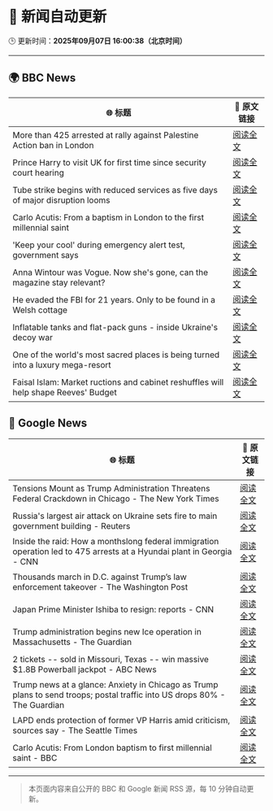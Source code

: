 # 🧠 新闻自动更新

🕒 更新时间：**2025年09月07日 16:00:38（北京时间）**

---

## 🌍 BBC News

| 🌐 标题 | 🔗 原文链接 |
|--------|-------------|
| More than 425 arrested at rally against Palestine Action ban in London | [阅读全文](https://www.bbc.com/news/articles/c62qrmpd7l5o?at_medium=RSS&at_campaign=rss) |
| Prince Harry to visit UK for first time since security court hearing | [阅读全文](https://www.bbc.com/news/articles/cz9jpdq1k04o?at_medium=RSS&at_campaign=rss) |
| Tube strike begins with reduced services as five days of major disruption looms | [阅读全文](https://www.bbc.com/news/articles/cx2rg128l68o?at_medium=RSS&at_campaign=rss) |
| Carlo Acutis: From a baptism in London to the first millennial saint | [阅读全文](https://www.bbc.com/news/articles/c5yg5me8dvlo?at_medium=RSS&at_campaign=rss) |
| 'Keep your cool' during emergency alert test, government says | [阅读全文](https://www.bbc.com/news/articles/cpw15l5n78jo?at_medium=RSS&at_campaign=rss) |
| Anna Wintour was Vogue. Now she's gone, can the magazine stay relevant? | [阅读全文](https://www.bbc.com/news/articles/c04q91q3zvpo?at_medium=RSS&at_campaign=rss) |
| He evaded the FBI for 21 years. Only to be found in a Welsh cottage | [阅读全文](https://www.bbc.com/news/articles/ckgjpn8gl97o?at_medium=RSS&at_campaign=rss) |
| Inflatable tanks and flat-pack guns - inside Ukraine's decoy war | [阅读全文](https://www.bbc.com/news/articles/cr4e435x4kqo?at_medium=RSS&at_campaign=rss) |
| One of the world's most sacred places is being turned into a luxury mega-resort | [阅读全文](https://www.bbc.com/news/articles/c707kx2nk7go?at_medium=RSS&at_campaign=rss) |
| Faisal Islam: Market ructions and cabinet reshuffles will help shape Reeves' Budget | [阅读全文](https://www.bbc.com/news/articles/cqxzr0jdpngo?at_medium=RSS&at_campaign=rss) |

## 📰 Google News

| 🌐 标题 | 🔗 原文链接 |
|--------|-------------|
| Tensions Mount as Trump Administration Threatens Federal Crackdown in Chicago - The New York Times | [阅读全文](https://news.google.com/rss/articles/CBMihAFBVV95cUxQemtPMngtblhpQkpBU2FoS2QzdHAxV0h3M0VnbS1LWFh6anBuM3R1SWJUTEhGOC1YN3JnYTVnU0ZiVjhkdjR5SXpVVUJpdlVtX0ZkUTlVMm9BdTdsYUJ4RWV5b0x5aDBQMnJQWmlyNWh5aG54eXhmZWtxWjM4YU5ndG9Eb04?oc=5) |
| Russia's largest air attack on Ukraine sets fire to main government building - Reuters | [阅读全文](https://news.google.com/rss/articles/CBMiugFBVV95cUxNcFVmR2U5N0V2VWFwWkhqSGV4SXlSeER3Vm1jcEk1LVlvTGVPNGtrM1JmQk9LNXNOMWNJRXVXQlJQRnRXY1E4a2x0RHI1d2xaUXlQNWg3REd6RU0zOHVLVGo2UFdTaklfaFdtUlRPUlYtemRxYWFYd0UzMXZjLWlkQnlNMDRMUnNyZTVmNE4xRHRVblJEOHZoMXZzbXFISlIxdDRPVTlJXzZKTWZzSzdLR3QzOXJpTWo5YXc?oc=5) |
| Inside the raid: How a monthslong federal immigration operation led to 475 arrests at a Hyundai plant in Georgia - CNN | [阅读全文](https://news.google.com/rss/articles/CBMieEFVX3lxTE9jV2wtX3FTLVBGWjl1MmFtTHgwQUYxZlIzcVpYTDhjTF9YMTdRZWxPRWJOdHh1QmpkNlVpaG1jRXVDbng5cHJpRXJSM09xVk1yZTZSX2pwam9GSVNDamJVMWZOWG9TeTY4TUx0SmQ1c3JkUEN3Ukpibw?oc=5) |
| Thousands march in D.C. against Trump’s law enforcement takeover - The Washington Post | [阅读全文](https://news.google.com/rss/articles/CBMie0FVX3lxTFBaTjN4aUt5TlZBclZmbEkyRzE4bWFLeXo5YUdsa1EtUER0SndQR3R3dnBRc1I5UW9IbEwxRzJzQndHaVU2YUpzdk8zeWJSNlRDV2dKSHgwXy1QTHR5RTFnS1ZCTWhuTEJ3Z1NqOEh5eEJOaHRRSDh5Vjhpbw?oc=5) |
| Japan Prime Minister Ishiba to resign: reports - CNN | [阅读全文](https://news.google.com/rss/articles/CBMihgFBVV95cUxQem1IU3MxWW4zdUhwTUVOeER5UDVBR0FWWUpyUmxPN1lsUFFtQWtEaXcwSTZLZFR1amFWOGVGVFVTYXRrUjcyNWRBNWtxNHhkd0NxODdpNmFuUWp4MkluMl9qeE5iVm5ITWlEa181OTRvZmcwUk9TQ3huNTBhWUU4cDhMZkFPUQ?oc=5) |
| Trump administration begins new Ice operation in Massachusetts - The Guardian | [阅读全文](https://news.google.com/rss/articles/CBMipwFBVV95cUxPTkZMS3pkeTJiR3pPeDhOZmJaQlllMVNCalRDaFV4Uk1lSnJta0QxT25Va05PdVJPWkRLT3E3cHZNbzJndWI3RkxOTkNKUTdYVGEzdDUyQm05TVFFVlluaFVxdlNEbW9vQ1ZWcXY1Q1lYdm50ZzNJNDlaNUlnTTJGY25JVlRpZENhYlpVaG1BekdRYVd0WWNKUlBENEZhRUZwekRCLVVpTQ?oc=5) |
| 2 tickets -- sold in Missouri, Texas -- win massive $1.8B Powerball jackpot - ABC News | [阅读全文](https://news.google.com/rss/articles/CBMinAFBVV95cUxOWGE2LTRDMVV4d0dJVjdpWWxSLXpYMlhqOU13MlJGN3JIYmR4d2JXVFRzMWdhZnBMZTJzUERNZ01wb3QyZ0k4SWFCZ1lsblZEako3NGowNFhMa3RaWXJpeGFHNVZ4bTlZU2NjMUR6Z0pmeVAwemlNdVFFamJoZDlpZVR2QUJaZThyOG9nTFBCOEpyZDBERWhsQWxCU1fSAaIBQVVfeXFMTXlQM08ySUdRM1RjVFNjeXpDU21mcFdsOGpUZHJfQjhMX3hjZ1U1azgzaVA1QU1xR1BhVHFnb3AzMFNQOVFUeFF6WFdGTkx5NUNBeVd3eGU4LXFxb0FjN3VvVGZvT2dNWFkyWDRiTXFvWTFXQ2hHS3UwOFp4ZG52QnFNZHhSOHdpU3Zqck5yYWdCeU85MEl3eGpNN3ZVaTB5dktB?oc=5) |
| Trump news at a glance: Anxiety in Chicago as Trump plans to send troops; postal traffic into US drops 80% - The Guardian | [阅读全文](https://news.google.com/rss/articles/CBMikAFBVV95cUxNVTcwX1RUQWZiX3NEaVBieERUbURLbi1RY2x0TEUtZExoRF9lRW1sODFpbTQyS1lfQVp6RXdpODFBYjdhT2M3MlpWZWlhVXU2UFM4aGswcUJ1SEJpel9WSWJYQjlFYWJHZU5sY2FTVVdaYUxseU1Da194dzNHd1pRc25KRHBuV1ZkdUE3bXBpVEU?oc=5) |
| LAPD ends protection of former VP Harris amid criticism, sources say - The Seattle Times | [阅读全文](https://news.google.com/rss/articles/CBMi4wFBVV95cUxNekFKal9UdWJBQmEyZXd3UWRUNVA1QnY1RWRBUWdIeEJNTjJub0loUF8tVzhGajZ3ZTRmRzFKNmd5c3NpMU54SGlwNG1vZXRYVGdNSnNqQ09zX1lSZmh4Ym85V1dLSTRkR3hEVUdpbzluc3prYW9sWnZGV3hrakJMTFFYODZKRGF3VkdiS0wxR2szLWpEc3Y0ckNnZGYzazU1VEpSNHkzNmdkeF9zdy1jek94dmZpaUxwX2FnYnlQUkRRUjFwY09RbEo4ejRoWS1SSGszS3p1S3pSbGJibjBmZ3NMdw?oc=5) |
| Carlo Acutis: From London baptism to first millennial saint - BBC | [阅读全文](https://news.google.com/rss/articles/CBMiWkFVX3lxTE1KQVpOY0pyVGdBVmtNNmZUN2d0THUxdzNKT0NuVmtMNmVlNXhDZ3ZVRC1BVDhqcXJwZnpVMXdQS3Z6RHF1RmdPX01NQkZKQ1pEaEhORHQ5SGp4UdIBX0FVX3lxTE02dVY5SGpTSWpxY2NQZWtnZ1drLW5iVmh1c3JkTTdaSEdyUWJlSGZIRmFqRWkzX2MzX01HMWhLNHhVaVBHQjdTNURGRXI3LTFneXBFRVNRZFBVWVVtZkNV?oc=5) |

---
> 本页面内容来自公开的 BBC 和 Google 新闻 RSS 源，每 10 分钟自动更新。